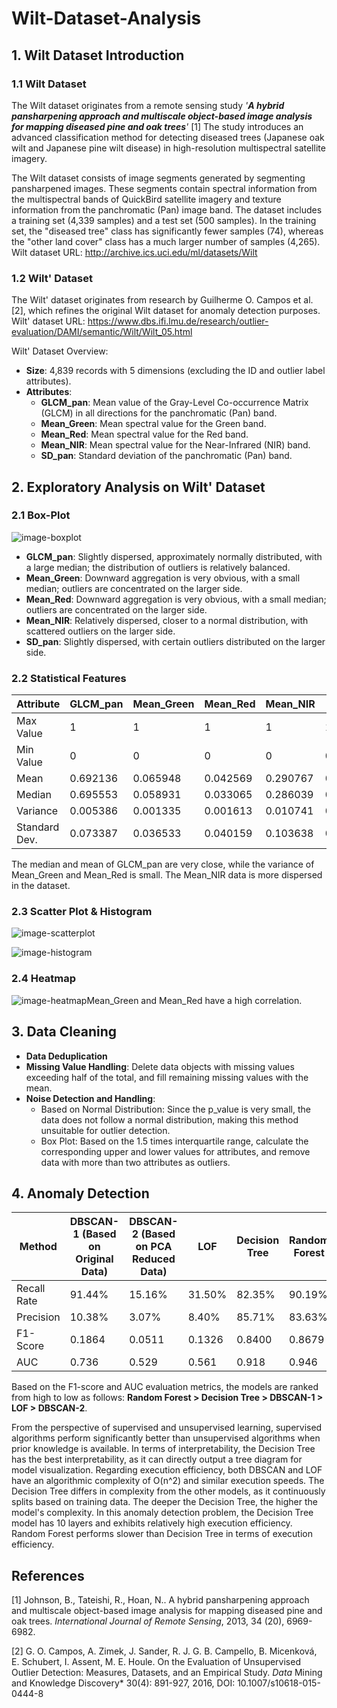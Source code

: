 # Wilt-Dataset-Analysis

## 1. Wilt Dataset Introduction

### 1.1 Wilt Dataset

The Wilt dataset originates from a remote sensing study *'**A hybrid pansharpening approach and multiscale object-based image analysis for mapping diseased pine and oak trees**'* [1] The study introduces an advanced classification method for detecting diseased trees (Japanese oak wilt and Japanese pine wilt disease) in high-resolution multispectral satellite imagery. 

The Wilt dataset consists of image segments generated by segmenting pansharpened images. These segments contain spectral information from the multispectral bands of QuickBird satellite imagery and texture information from the panchromatic (Pan) image band. The dataset includes a training set (4,339 samples) and a test set (500 samples). In the training set, the "diseased tree" class has significantly fewer samples (74), whereas the "other land cover" class has a much larger number of samples (4,265). Wilt dataset URL: http://archive.ics.uci.edu/ml/datasets/Wilt

### 1.2 Wilt' Dataset

The Wilt' dataset originates from research by Guilherme O. Campos et al. [2], which refines the original Wilt dataset for anomaly detection purposes. Wilt' dataset URL: https://www.dbs.ifi.lmu.de/research/outlier-evaluation/DAMI/semantic/Wilt/Wilt_05.html

Wilt' Dataset Overview:

- **Size**: 4,839 records with 5 dimensions (excluding the ID and outlier label attributes).
- **Attributes**:
  - **GLCM_pan**: Mean value of the Gray-Level Co-occurrence Matrix (GLCM) in all directions for the panchromatic (Pan) band.
  - **Mean_Green**: Mean spectral value for the Green band.
  - **Mean_Red**: Mean spectral value for the Red band.
  - **Mean_NIR**: Mean spectral value for the Near-Infrared (NIR) band.
  - **SD_pan**: Standard deviation of the panchromatic (Pan) band.

## 2. Exploratory Analysis on Wilt' Dataset

### 2.1 Box-Plot

![image-boxplot](image/image-boxplot.png)

- **GLCM_pan**: Slightly dispersed, approximately normally distributed, with a large median; the distribution of outliers is relatively balanced.
- **Mean_Green**: Downward aggregation is very obvious, with a small median; outliers are concentrated on the larger side.
- **Mean_Red**: Downward aggregation is very obvious, with a small median; outliers are concentrated on the larger side.
- **Mean_NIR**: Relatively dispersed, closer to a normal distribution, with scattered outliers on the larger side.
- **SD_pan**: Slightly dispersed, with certain outliers distributed on the larger side.

### 2.2 Statistical Features

| Attribute     | GLCM_pan | Mean_Green | Mean_Red | Mean_NIR | SD_pan   |
| ------------- | -------- | ---------- | -------- | -------- | -------- |
| Max Value     | 1        | 1          | 1        | 1        | 1        |
| Min Value     | 0        | 0          | 0        | 0        | 0        |
| Mean          | 0.692136 | 0.065948   | 0.042569 | 0.290767 | 0.156426 |
| Median        | 0.695553 | 0.058931   | 0.033065 | 0.286039 | 0.148225 |
| Variance      | 0.005386 | 0.001335   | 0.001613 | 0.010741 | 0.004698 |
| Standard Dev. | 0.073387 | 0.036533   | 0.040159 | 0.103638 | 0.068539 |

The median and mean of GLCM_pan are very close, while the variance of Mean_Green and Mean_Red is small. The Mean_NIR data is more dispersed in the dataset.

### 2.3 Scatter Plot & Histogram

![image-scatterplot](image/image-scatterplot.png)

![image-histogram](image/image-histogram.png)

### 2.4 Heatmap

![image-heatmap](image/image-heatmap.png)Mean_Green and Mean_Red have a high correlation.

## 3. Data Cleaning

- **Data Deduplication**
- **Missing Value Handling**: Delete data objects with missing values exceeding half of the total, and fill remaining missing values with the mean.
- **Noise Detection and Handling**:
  - Based on Normal Distribution: Since the p_value is very small, the data does not follow a normal distribution, making this method unsuitable for outlier detection.
  - Box Plot: Based on the 1.5 times interquartile range, calculate the corresponding upper and lower values for attributes, and remove data with more than two attributes as outliers.

## 4. Anomaly Detection

| Method      | DBSCAN-1 (Based on Original Data) | DBSCAN-2 (Based on PCA Reduced Data) | LOF    | Decision Tree | Random Forest |
| ----------- | --------------------------------- | ------------------------------------ | ------ | ------------- | ------------- |
| Recall Rate | 91.44%                            | 15.16%                               | 31.50% | 82.35%        | 90.19%        |
| Precision   | 10.38%                            | 3.07%                                | 8.40%  | 85.71%        | 83.63%        |
| F1-Score    | 0.1864                            | 0.0511                               | 0.1326 | 0.8400        | 0.8679        |
| AUC         | 0.736                             | 0.529                                | 0.561  | 0.918         | 0.946         |

Based on the F1-score and AUC evaluation metrics, the models are ranked from high to low as follows: **Random Forest > Decision Tree > DBSCAN-1 > LOF > DBSCAN-2**.

From the perspective of supervised and unsupervised learning, supervised algorithms perform significantly better than unsupervised algorithms when prior knowledge is available. In terms of interpretability, the Decision Tree has the best interpretability, as it can directly output a tree diagram for model visualization. Regarding execution efficiency, both DBSCAN and LOF have an algorithmic complexity of O(n^2) and similar execution speeds. The Decision Tree differs in complexity from the other models, as it continuously splits based on training data. The deeper the Decision Tree, the higher the model's complexity. In this anomaly detection problem, the Decision Tree model has 10 layers and exhibits relatively high execution efficiency. Random Forest performs slower than Decision Tree in terms of execution efficiency.

## References

[1] Johnson, B., Tateishi, R., Hoan, N.. A hybrid pansharpening approach and multiscale object-based image analysis for mapping diseased pine and oak trees. *International Journal of Remote Sensing*, 2013, 34 (20), 6969-6982.

[2] G. O. Campos, A. Zimek, J. Sander, R. J. G. B. Campello, B. Micenková, E. Schubert, I. Assent, M. E. Houle. On the Evaluation of Unsupervised Outlier Detection: Measures, Datasets, and an Empirical Study. *Data*   Mining and Knowledge Discovery* 30(4): 891-927, 2016, DOI: 10.1007/s10618-015-0444-8
